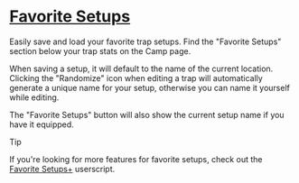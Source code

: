 # [Favorite Setups](https://www.mousehuntgame.com/preferences.php?tab=mousehunt-improved-settings#mousehunt-improved-settings-feature-favorite-setups)

Easily save and load your favorite trap setups. Find the "Favorite Setups" section below your trap stats on the Camp page.

When saving a setup, it will default to the name of the current location. Clicking the "Randomize" icon when editing a trap will automatically generate a unique name for your setup, otherwise you can name it yourself while editing.

The "Favorite Setups" button will also show the current setup name if you have it equipped.

> [!TIP]
> If you're looking for more features for favorite setups, check out the [Favorite Setups+](https://greasyfork.org/en/scripts/443164-mousehunt-favorite-setups) userscript.
